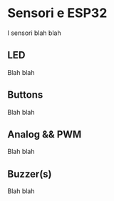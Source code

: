 # Sensori e ESP32

I sensori blah blah


<!-- ################################################################################# -->
## LED

Blah blah


<!-- ################################################################################# -->
## Buttons

Blah blah

<!-- ################################################################################# -->
## Analog && PWM

Blah blah

<!-- ################################################################################# -->
## Buzzer(s)

Blah blah

<br>
<br>
<br>

